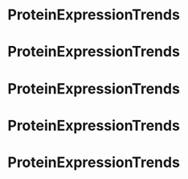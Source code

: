 # ProteinExpressionTrends
# ProteinExpressionTrends
# ProteinExpressionTrends
# ProteinExpressionTrends
# ProteinExpressionTrends
